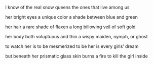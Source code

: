  I know of the real snow queens
the ones that live among us

her bright eyes a unique color
a shade between blue and green

her hair a rare shade of flaxen
a long billowing veil of soft gold

her body both voluptuous and thin
a wispy maiden, nymph, or ghost

to watch her is to be mesmerized
to be her is every girls’ dream

but beneath her prismatic glass skin
burns a fire to kill the girl inside